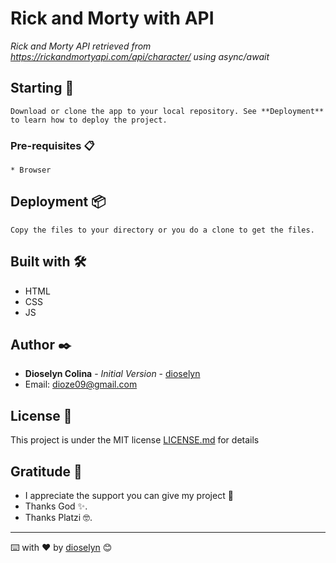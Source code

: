 #  Rick and Morty with API

_Rick and Morty API retrieved from https://rickandmortyapi.com/api/character/ using async/await_

## Starting 🚀

```
Download or clone the app to your local repository. See **Deployment** to learn how to deploy the project.
```

### Pre-requisites 📋

```
* Browser
```


## Deployment 📦

```
Copy the files to your directory or you do a clone to get the files.
```


## Built with 🛠️

* HTML
* CSS
* JS

## Author ✒️

* **Dioselyn Colina** - *Initial Version* - [dioselyn](https://github.com/dioselyn)
* Email: dioze09@gmail.com

## License 📄

This project is under the MIT license [LICENSE.md](LICENSE.md) for details


## Gratitude 🎁

* I appreciate the support you can give my project 📢
* Thanks God ✨. 
* Thanks Platzi 🤓.

---
⌨️ with ❤️ by [dioselyn](https://github.com/dioselyn) 😊